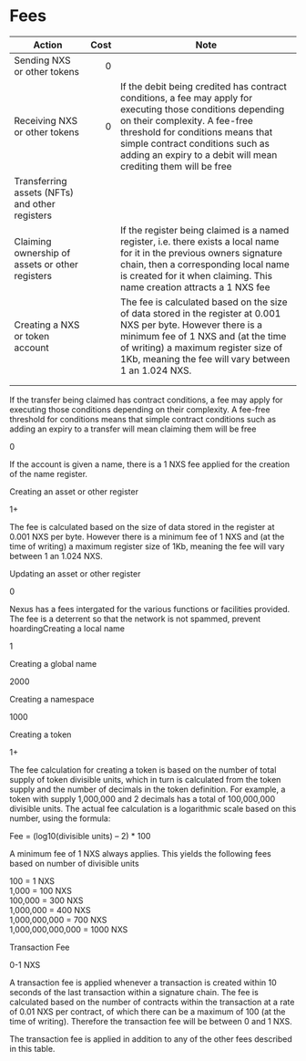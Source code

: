 # Fees



| Action                                          | Cost | Note                                                                                                                                                                                                                                                                                   |
| ----------------------------------------------- | ---: | -------------------------------------------------------------------------------------------------------------------------------------------------------------------------------------------------------------------------------------------------------------------------------------- |
| Sending NXS or other tokens                     |    0 |                                                                                                                                                                                                                                                                                        |
| Receiving NXS or other tokens                   |    0 | If the debit being credited has contract conditions, a fee may apply for executing those conditions depending on their complexity. A fee-free threshold for conditions means that simple contract conditions such as adding an expiry to a debit will mean crediting them will be free |
| Transferring assets (NFTs) and other registers  |      |                                                                                                                                                                                                                                                                                        |
| Claiming ownership of assets or other registers |      | If the register being claimed is a named register, i.e. there exists a local name for it in the previous owners signature chain, then a corresponding local name is created for it when claiming. This name creation attracts a 1 NXS fee                                              |
| Creating a NXS or token account                 |      | The fee is calculated based on the size of data stored in the register at 0.001 NXS per byte. However there is a minimum fee of 1 NXS and (at the time of writing) a maximum register size of 1Kb, meaning the fee will vary between 1 an 1.024 NXS.                                   |
|                                                 |      |                                                                                                                                                                                                                                                                                        |
|                                                 |      |                                                                                                                                                                                                                                                                                        |







If the transfer being claimed has contract conditions, a fee may apply for executing those conditions depending on their complexity. A fee-free threshold for conditions means that simple contract conditions such as adding an expiry to a transfer will mean claiming them will be free



0

If the account is given a name, there is a 1 NXS fee applied for the creation of the name register.

Creating an asset or other register

1+

The fee is calculated based on the size of data stored in the register at 0.001 NXS per byte. However there is a minimum fee of 1 NXS and (at the time of writing) a maximum register size of 1Kb, meaning the fee will vary between 1 an 1.024 NXS.

Updating an asset or other register

0

Nexus has a fees intergated for the various functions or facilities provided. The fee is a deterrent so that the network is not spammed, prevent hoardingCreating a local name

1

Creating a global name

2000

Creating a namespace

1000

Creating a token

1+

The fee calculation for creating a token is based on the number of total supply of token divisible units, which in turn is calculated from the token supply and the number of decimals in the token definition. For example, a token with supply 1,000,000 and 2 decimals has a total of 100,000,000 divisible units. The actual fee calculation is a logarithmic scale based on this number, using the formula:

Fee = (log10(divisible units) – 2) \* 100

A minimum fee of 1 NXS always applies. This yields the following fees based on number of divisible units

100 = 1 NXS\
1,000 = 100 NXS\
100,000 = 300 NXS\
1,000,000 = 400 NXS\
1,000,000,000 = 700 NXS\
1,000,000,000,000 = 1000 NXS

Transaction Fee

0-1 NXS

A transaction fee is applied whenever a transaction is created within 10 seconds of the last transaction within a signature chain. The fee is calculated based on the number of contracts within the transaction at a rate of 0.01 NXS per contract, of which there can be a maximum of 100 (at the time of writing). Therefore the transaction fee will be between 0 and 1 NXS.

The transaction fee is applied in addition to any of the other fees described in this table.
